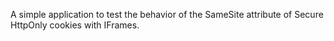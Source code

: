 A simple application to test the behavior of the SameSite attribute of Secure HttpOnly cookies with IFrames.
